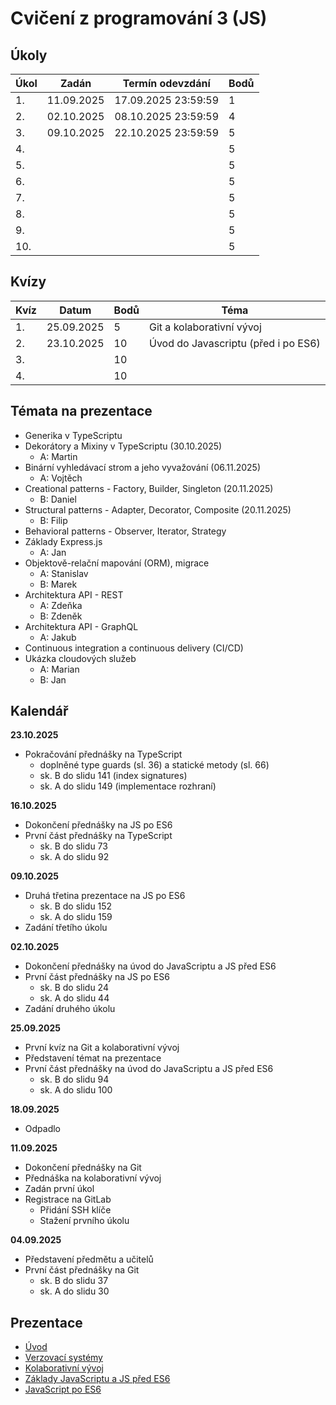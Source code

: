 # Cvičení z programování 3 (JS)

## Úkoly

| Úkol  | Zadán      | Termín odevzdání    | Bodů |
|-------|------------|---------------------|------|
| 1.    | 11.09.2025 | 17.09.2025 23:59:59 | 1    |
| 2.    | 02.10.2025 | 08.10.2025 23:59:59 | 4    |
| 3.    | 09.10.2025 | 22.10.2025 23:59:59 | 5    |
| 4.    |            |                     | 5    |
| 5.    |            |                     | 5    |
| 6.    |            |                     | 5    |
| 7.    |            |                     | 5    |
| 8.    |            |                     | 5    |
| 9.    |            |                     | 5    |
| 10.   |            |                     | 5    |

## Kvízy

| Kvíz  | Datum      | Bodů | Téma                                |
|-------|------------|------|-------------------------------------|
| 1.    | 25.09.2025 | 5    | Git a kolaborativní vývoj           |
| 2.    | 23.10.2025 | 10   | Úvod do Javascriptu (před i po ES6) |
| 3.    |            | 10   |                                     |
| 4.    |            | 10   |                                     |

## Témata na prezentace

- Generika v TypeScriptu
- Dekorátory a Mixiny v TypeScriptu (30.10.2025)
  - A: Martin
- Binární vyhledávací strom a jeho vyvažování (06.11.2025)
  - A: Vojtěch
- Creational patterns - Factory, Builder, Singleton (20.11.2025)
  - B: Daniel
- Structural patterns - Adapter, Decorator, Composite (20.11.2025)
  - B: Filip
- Behavioral patterns - Observer, Iterator, Strategy
- Základy Express.js
  - A: Jan
- Objektově-relační mapování (ORM), migrace
  - A: Stanislav
  - B: Marek
- Architektura API - REST
  - A: Zdeňka
  - B: Zdeněk
- Architektura API - GraphQL
  - A: Jakub
- Continuous integration a continuous delivery (CI/CD)
- Ukázka cloudových služeb
  - A: Marian
  - B: Jan

## Kalendář

**23.10.2025**
- Pokračování přednášky na TypeScript
  - doplněné type guards (sl. 36) a statické metody (sl. 66)
  - sk. B do slidu 141 (index signatures)
  - sk. A do slidu 149 (implementace rozhraní)

**16.10.2025**
- Dokončení přednášky na JS po ES6
- První část přednášky na TypeScript
  - sk. B do slidu 73
  - sk. A do slidu 92

**09.10.2025**
- Druhá třetina prezentace na JS po ES6
  - sk. B do slidu 152
  - sk. A do slidu 159
- Zadání třetího úkolu

**02.10.2025**
- Dokončení přednášky na úvod do JavaScriptu a JS před ES6
- První část přednášky na JS po ES6
  - sk. B do slidu 24
  - sk. A do slidu 44
- Zadání druhého úkolu

**25.09.2025**
- První kvíz na Git a kolaborativní vývoj
- Představení témat na prezentace
- První část přednášky na úvod do JavaScriptu a JS před ES6
  - sk. B do slidu 94
  - sk. A do slidu 100

**18.09.2025**
- Odpadlo

**11.09.2025**

- Dokončení přednášky na Git
- Přednáška na kolaborativní vývoj
- Zadán první úkol
- Registrace na GitLab
  - Přidání SSH klíče
  - Stažení prvního úkolu

**04.09.2025**

- Představení předmětu a učitelů
- První část přednášky na Git
  - sk. B do slidu 37
  - sk. A do slidu 30

## Prezentace

- [Úvod](./prezentace/00-uvod.pdf)
- [Verzovací systémy](./prezentace/01-verzovaci-systemy.pdf)
- [Kolaborativní vývoj](./prezentace/02-kolaborativni-vyvoj.pdf)
- [Základy JavaScriptu a JS před ES6](./prezentace/03-zaklady-javascriptu-a-js-pred-es6.pdf)
- [JavaScript po ES6](./prezentace/04-javascript-po-es6.pdf)
